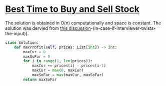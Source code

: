 # [Best Time to Buy and Sell Stock](https://leetcode.com/explore/interview/card/top-interview-questions-easy/97/dynamic-programming/572/)

The solution is obtained in O(n) computationally and space is constant.
The solution was dervied from [this discussion](https://leetcode.com/explore/interview/card/top-interview-questions-easy/97/dynamic-programming/572/discuss/39038/Kadane's-Algorithm-Since-no-one-has-mentioned-about-this-so-far-:)-(In-case-if-interviewer-twists-the-input)).

```python
class Solution:
    def maxProfit(self, prices: List[int]) -> int:
        maxCur = 0
        maxSoFar = 0
        for i in range(1, len(prices)):
            maxCur += prices[i] - prices[i-1]
            maxCur = max(0, maxCur)
            maxSoFar = max(maxCur, maxSoFar)
        return maxSoFar
```
